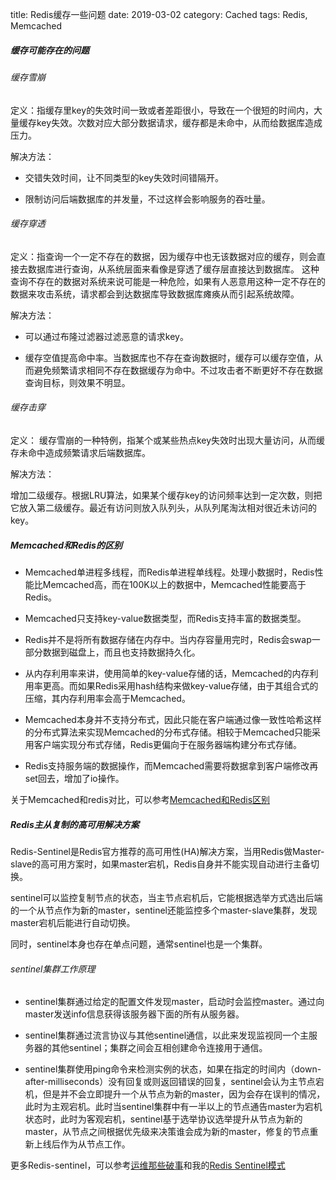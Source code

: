 title: Redis缓存一些问题
date: 2019-03-02
category: Cached
tags: Redis, Memcached

##### 缓存可能存在的问题

###### 缓存雪崩
定义：指缓存里key的失效时间一致或者差距很小，导致在一个很短的时间内，大量缓存key失效。次数对应大部分数据请求，缓存都是未命中，从而给数据库造成压力。

解决方法：

- 交错失效时间，让不同类型的key失效时间错隔开。

- 限制访问后端数据库的并发量，不过这样会影响服务的吞吐量。

###### 缓存穿透
定义：指查询一个一定不存在的数据，因为缓存中也无该数据对应的缓存，则会直接去数据库进行查询，从系统层面来看像是穿透了缓存层直接达到数据库。
这种查询不存在的数据对系统来说可能是一种危险，如果有人恶意用这种一定不存在的数据来攻击系统，请求都会到达数据库导致数据库瘫痪从而引起系统故障。

解决方法：

- 可以通过布隆过滤器过滤恶意的请求key。

- 缓存空值提高命中率。当数据库也不存在查询数据时，缓存可以缓存空值，从而避免频繁请求相同不存在数据缓存为命中。不过攻击者不断更好不存在数据查询目标，则效果不明显。

###### 缓存击穿
定义： 缓存雪崩的一种特例，指某个或某些热点key失效时出现大量访问，从而缓存未命中造成频繁请求后端数据库。

解决方法：

增加二级缓存。根据LRU算法，如果某个缓存key的访问频率达到一定次数，则把它放入第二级缓存。最近有访问则放入队列头，从队列尾淘汰相对很近未访问的key。

##### Memcached和Redis的区别
- Memcached单进程多线程，而Redis单进程单线程。处理小数据时，Redis性能比Memcached高，而在100K以上的数据中，Memcached性能要高于Redis。

- Memcached只支持key-value数据类型，而Redis支持丰富的数据类型。

- Redis并不是将所有数据存储在内存中。当内存容量用完时，Redis会swap一部分数据到磁盘上，而且也支持数据持久化。

- 从内存利用率来讲，使用简单的key-value存储的话，Memcached的内存利用率更高。而如果Redis采用hash结构来做key-value存储，由于其组合式的压缩，其内存利用率会高于Memcached。

- Memcached本身并不支持分布式，因此只能在客户端通过像一致性哈希这样的分布式算法来实现Memcached的分布式存储。相较于Memcached只能采用客户端实现分布式存储，Redis更偏向于在服务器端构建分布式存储。

- Redis支持服务端的数据操作，而Memcached需要将数据拿到客户端修改再set回去，增加了io操作。

关于Memcached和redis对比，可以参考[Memcached和Redis区别](http://www.360doc.com/content/18/0309/11/11935121_735604822.shtml)

##### Redis主从复制的高可用解决方案
Redis-Sentinel是Redis官方推荐的高可用性(HA)解决方案，当用Redis做Master-slave的高可用方案时，如果master宕机，Redis自身并不能实现自动进行主备切换。

sentinel可以监控复制节点的状态，当主节点宕机后，它能根据选举方式选出后端的一个从节点作为新的master，sentinel还能监控多个master-slave集群，发现master宕机后能进行自动切换。

同时，sentinel本身也存在单点问题，通常sentinel也是一个集群。

###### sentinel集群工作原理
- sentinel集群通过给定的配置文件发现master，启动时会监控master。通过向master发送info信息获得该服务器下面的所有从服务器。

- sentinel集群通过流言协议与其他sentinel通信，以此来发现监视同一个主服务器的其他sentinel；集群之间会互相创建命令连接用于通信。

- sentinel集群使用ping命令来检测实例的状态，如果在指定的时间内（down-after-milliseconds）没有回复或则返回错误的回复，sentinel会认为主节点宕机，但是并不会立即提升一个从节点为新的master，因为会存在误判的情况，此时为主观宕机。此时当sentinel集群中有一半以上的节点通告master为宕机状态时，此时为客观宕机，sentinel基于选举协议选举提升从节点为新的master，从节点之间根据优先级来决策谁会成为新的master，修复的节点重新上线后作为从节点工作。

更多Redis-sentinel，可以参考[运维那些破事](https://www.cnblogs.com/lizhaojun-ops/p/9447016.html)和我的[Redis Sentinel模式]({filename}/redis_sentinel.md)